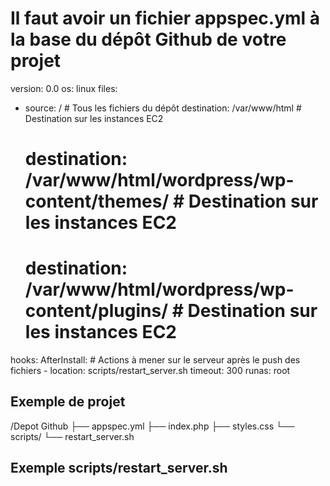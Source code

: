 # Il faut avoir un fichier appspec.yml à la base du dépôt Github de votre projet
version: 0.0
os: linux
files:
  - source: /                   # Tous les fichiers du dépôt
    destination: /var/www/html  # Destination sur les instances EC2
    # destination: /var/www/html/wordpress/wp-content/themes/ # Destination sur les instances EC2
    # destination: /var/www/html/wordpress/wp-content/plugins/ # Destination sur les instances EC2
hooks:
  AfterInstall: # Actions à mener sur le serveur après le push des fichiers
    - location: scripts/restart_server.sh 
      timeout: 300
      runas: root


## Exemple de projet
/Depot Github
├── appspec.yml
├── index.php
├── styles.css
└── scripts/
    └── restart_server.sh

## Exemple scripts/restart_server.sh
<!-- 
#!/bin/bash
systemctl restart httpd 
-->
